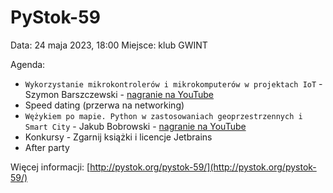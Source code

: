 # PyStok-59
Data: 24 maja 2023, 18:00 Miejsce: klub GWINT

Agenda:

* `Wykorzystanie mikrokontrolerów i mikrokomputerów w projektach IoT` - Szymon Barszczewski - [nagranie na YouTube](https://www.youtube.com/watch?v=SuWgfj9g_J4)
* Speed dating (przerwa na networking)
* `Wężykiem po mapie. Python w zastosowaniach geoprzestrzennych i Smart City` - Jakub Bobrowski - [nagranie na YouTube](https://www.youtube.com/watch?v=7EcLVFY3k3M)
* Konkursy - Zgarnij książki i licencje Jetbrains
* After party

Więcej informacji: [http://pystok.org/pystok-59/](http://pystok.org/pystok-59/)
